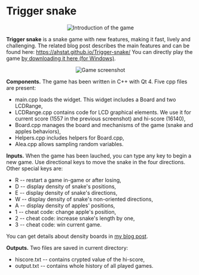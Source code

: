 # Trigger snake

<center><img src="https://ahstat.github.io/images/2014-10-11-Trigger-snake/snake_intro.png" alt="Introduction of the game"/></center>

**Trigger snake** is a snake game with new features, making it fast, lively and challenging. The related blog post describes the main features and can be found here: https://ahstat.github.io/Trigger-snake/ You can directly play the game <a href="https://github.com/ahstat/trigger-snake/raw/master/release/trigger-snake_win8.zip">by downloading it here (for Windows)</a>.

<center><img src="https://ahstat.github.io/images/2014-10-11-Trigger-snake/ingame.png" alt="Game screenshot"/></center>

**Components.**
The game has been written in C++ with Qt 4. Five cpp files are present:
- main.cpp loads the widget. This widget includes a Board and two LCDRange,
- LCDRange.cpp contains code for LCD graphical elements. We use it for current score (1557 in the previous screenshot) and hi-score (16140),
- Board.cpp manages the board and mechanisms of the game (snake and apples behaviors),
- Helpers.cpp includes helpers for Board.cpp,
- Alea.cpp allows sampling random variables.

**Inputs.**
When the game has been lauched, you can type any key to begin a new game. Use directional keys to move the snake in the four directions. Other special keys are:
- R -- restart a game in-game or after losing,
- D -- display density of snake's positions,
- E -- display density of snake's directions,
- W -- display density of snake's non-oriented directions,
- A -- display density of apples' positions,
- 1 -- cheat code: change apple's position,
- 2 -- cheat code: increase snake's length by one,
- 3 -- cheat code: win current game.

You can get details about density boards in <a href="https://ahstat.github.io/Trigger-snake/">my blog post</a>.

**Outputs.**
Two files are saved in current directory:
- hiscore.txt -- contains crypted value of the hi-score,
- output.txt -- contains whole history of all played games.
